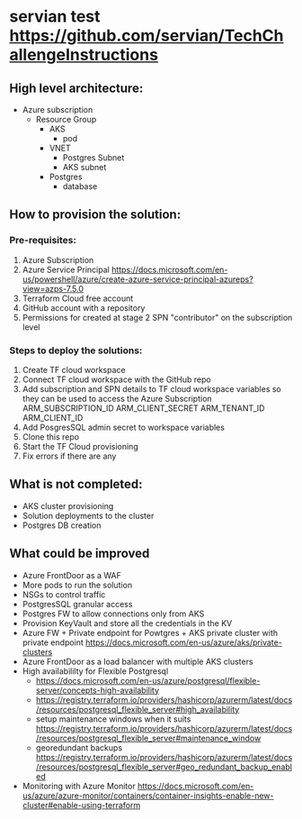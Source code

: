 # servian test https://github.com/servian/TechChallengeInstructions

## High level architecture:
- Azure subscription
   - Resource Group
       - AKS
           - pod
       - VNET
           - Postgres Subnet
           - AKS subnet
       - Postgres
           - database


## How to provision the solution:

### Pre-requisites:
1) Azure Subscription
2) Azure Service Principal https://docs.microsoft.com/en-us/powershell/azure/create-azure-service-principal-azureps?view=azps-7.5.0
3) Terraform Cloud free account
4) GitHub account with a repository
5) Permissions for created at stage 2 SPN "contributor" on the subscription level

### Steps to deploy the solutions:
1) Create TF cloud workspace
2) Connect TF cloud workspace with the GitHub repo
3) Add subscription and SPN details to TF cloud workspace variables so they can be used to access the Azure Subscription
    ARM_SUBSCRIPTION_ID
    ARM_CLIENT_SECRET
    ARM_TENANT_ID
    ARM_CLIENT_ID
4) Add PosgresSQL admin secret to workspace variables
5) Clone this repo
6) Start the TF Cloud provisioning
7) Fix errors if there are any


## What is not completed:
* AKS cluster provisioning
* Solution deployments to the cluster
* Postgres DB creation

## What could be improved
* Azure FrontDoor as a WAF
* More pods to run the solution
* NSGs to control traffic
* PostgresSQL granular access
* Postgres FW to allow connections only from AKS
* Provision KeyVault and store all the credentials in the KV
* Azure FW + Private endpoint for Powtgres + AKS private cluster with private endpoint https://docs.microsoft.com/en-us/azure/aks/private-clusters
* Azure FrontDoor as a load balancer with multiple AKS clusters
* High availabililty for Flexible Postgresql 
  - https://docs.microsoft.com/en-us/azure/postgresql/flexible-server/concepts-high-availability
  - https://registry.terraform.io/providers/hashicorp/azurerm/latest/docs/resources/postgresql_flexible_server#high_availability 
  - setup maintenance windows when it suits https://registry.terraform.io/providers/hashicorp/azurerm/latest/docs/resources/postgresql_flexible_server#maintenance_window
  - georedundant backups https://registry.terraform.io/providers/hashicorp/azurerm/latest/docs/resources/postgresql_flexible_server#geo_redundant_backup_enabled
* Monitoring with Azure Monitor https://docs.microsoft.com/en-us/azure/azure-monitor/containers/container-insights-enable-new-cluster#enable-using-terraform

 



